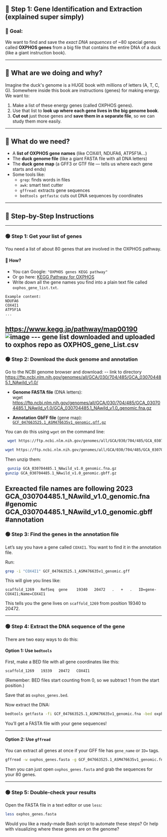 ## 🧩 Step 1: Gene Identification and Extraction (explained super simply)

### 🎯 **Goal:**
We want to find and save the *exact DNA sequences* of ~80 special genes called **OXPHOS genes** from a big file that contains the entire DNA of a duck (like a giant instruction book).

---

## 🧸 What are we doing and why?

Imagine the duck's genome is a HUGE book with millions of letters (A, T, C, G). Somewhere inside this book are instructions (genes) for making energy. We want to:
1. Make a list of these energy genes (called OXPHOS genes).
2. Use that list to **look up where each gene lives in the big genome book**.
3. **Cut out** just those genes and **save them in a separate file**, so we can study them more easily.

---

## 🧰 What do we need?
- A **list of OXPHOS gene names** (like COX4I1, NDUFA6, ATP5F1A…)
- The **duck genome file** (like a giant FASTA file with all DNA letters)
- The **duck gene map** (a GFF3 or GTF file — tells us where each gene starts and ends)
- Some tools like:
  - `grep`: finds words in files
  - `awk`: smart text cutter
  - `gffread`: extracts gene sequences
  - `bedtools getfasta`: cuts out DNA sequences by coordinates

---

## 🧗 Step-by-Step Instructions

---

### 🟢 **Step 1: Get your list of genes**
You need a list of about 80 genes that are involved in the OXPHOS pathway.

#### 📌 How?
- You can Google: `"OXPHOS genes KEGG pathway"`  
- Or go here: [KEGG Pathway for OXPHOS](https://www.genome.jp/pathway/map00190)
- Write down all the gene names you find into a plain text file called `oxphos_gene_list.txt`.

```
Example content:
NDUFA6
COX4I1
ATP5F1A
...
```
https://www.kegg.jp/pathway/map00190
![image](https://github.com/user-attachments/assets/6c87540a-9426-4f05-b914-1420dbcf3844)
--- gene list downloaded and uploaded to oxphos repo as OXPHOS_gene_List.csv
---

### 🟢 **Step 2: Download the duck genome and annotation**

Go to the NCBI genome browser and download:
-- link to directory https://ftp.ncbi.nlm.nih.gov/genomes/all/GCA/030/704/485/GCA_030704485.1_NAwild_v1.0/
- **Genome FASTA file** (DNA letters):  
  wget https://ftp.ncbi.nlm.nih.gov/genomes/all/GCA/030/704/485/GCA_030704485.1_NAwild_v1.0/GCA_030704485.1_NAwild_v1.0_genomic.fna.gz

- **Annotation GbFF file** (gene map):  
  [`GCF_047663525.1_ASM476635v1_genomic.gff.gz`](https://ftp.ncbi.nlm.nih.gov/genomes/all/GCA/030/704/485/GCA_030704485.1_NAwild_v1.0/GCA_030704485.1_NAwild_v1.0_genomic.gbff.gz)

You can do this using `wget` on the command line:

```bash
 wget https://ftp.ncbi.nlm.nih.gov/genomes/all/GCA/030/704/485/GCA_030704485.1_NAwild_v1.0/GCA_030704485.1_NAwild_v1.0_genomic.fna.gz

wget https://ftp.ncbi.nlm.nih.gov/genomes/all/GCA/030/704/485/GCA_030704485.1_NAwild_v1.0/GCA_030704485.1_NAwild_v1.0_genomic.gbff.gz
```

Then unzip them:

```bash
 gunzip GCA_030704485.1_NAwild_v1.0_genomic.fna.gz
gunzip GCA_030704485.1_NAwild_v1.0_genomic.gbff.gz
```
Exreacted file names are following 2023 
GCA_030704485.1_NAwild_v1.0_genomic.fna #genomic
GCA_030704485.1_NAwild_v1.0_genomic.gbff #annotation
---

### 🟢 **Step 3: Find the genes in the annotation file**

Let’s say you have a gene called `COX4I1`. You want to find it in the annotation file.

Run:

```bash
grep -i "COX4I1" GCF_047663525.1_ASM476635v1_genomic.gff
```

This will give you lines like:

```
scaffold_1269   RefSeq  gene    19340   20472   .   +   .   ID=gene-COX4I1;Name=COX4I1
```

This tells you the gene lives on `scaffold_1269` from position 19340 to 20472.

---

### 🟢 **Step 4: Extract the DNA sequence of the gene**

There are two easy ways to do this:

#### Option 1: Use `bedtools`

First, make a BED file with all gene coordinates like this:

```
scaffold_1269   19339   20472   COX4I1
```

(Remember: BED files start counting from 0, so we subtract 1 from the start position.)

Save that as `oxphos_genes.bed`.

Now extract the DNA:

```bash
bedtools getfasta -fi GCF_047663525.1_ASM476635v1_genomic.fna -bed oxphos_genes.bed -fo oxphos_genes.fasta
```

You’ll get a FASTA file with your gene sequences!

---

#### Option 2: Use `gffread`

You can extract all genes at once if your GFF file has `gene_name` or `ID=` tags.

```bash
gffread -w oxphos_genes.fasta -g GCF_047663525.1_ASM476635v1_genomic.fna GCF_047663525.1_ASM476635v1_genomic.gff
```

Then you can just open `oxphos_genes.fasta` and grab the sequences for your 80 genes.

---

### 🟢 **Step 5: Double-check your results**

Open the FASTA file in a text editor or use `less`:

```bash
less oxphos_genes.fasta
```
Would you like a ready-made Bash script to automate these steps? Or help with visualizing where these genes are on the genome?
